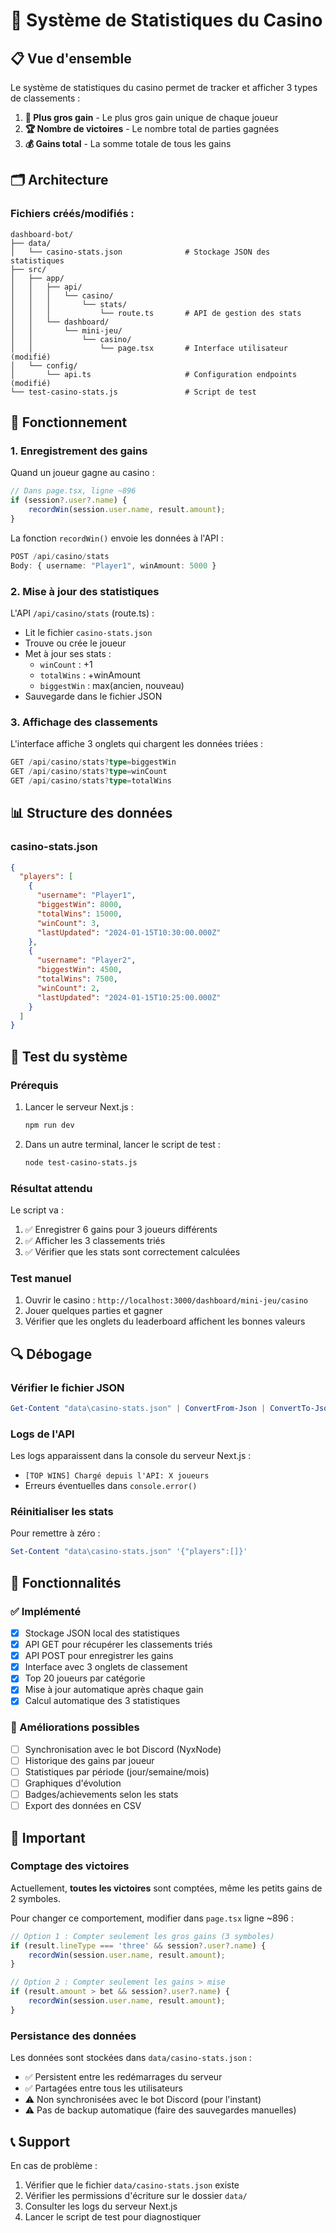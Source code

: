 # 🎰 Système de Statistiques du Casino

## 📋 Vue d'ensemble

Le système de statistiques du casino permet de tracker et afficher 3 types de classements :

1. **💎 Plus gros gain** - Le plus gros gain unique de chaque joueur
2. **🏆 Nombre de victoires** - Le nombre total de parties gagnées
3. **💰 Gains total** - La somme totale de tous les gains

## 🗂️ Architecture

### Fichiers créés/modifiés :

```
dashboard-bot/
├── data/
│   └── casino-stats.json              # Stockage JSON des statistiques
├── src/
│   ├── app/
│   │   ├── api/
│   │   │   └── casino/
│   │   │       └── stats/
│   │   │           └── route.ts       # API de gestion des stats
│   │   └── dashboard/
│   │       └── mini-jeu/
│   │           └── casino/
│   │               └── page.tsx       # Interface utilisateur (modifié)
│   └── config/
│       └── api.ts                     # Configuration endpoints (modifié)
└── test-casino-stats.js               # Script de test
```

## 🔧 Fonctionnement

### 1. Enregistrement des gains

Quand un joueur gagne au casino :

```typescript
// Dans page.tsx, ligne ~896
if (session?.user?.name) {
    recordWin(session.user.name, result.amount);
}
```

La fonction `recordWin()` envoie les données à l'API :

```typescript
POST /api/casino/stats
Body: { username: "Player1", winAmount: 5000 }
```

### 2. Mise à jour des statistiques

L'API `/api/casino/stats` (route.ts) :
- Lit le fichier `casino-stats.json`
- Trouve ou crée le joueur
- Met à jour ses stats :
  - `winCount` : +1
  - `totalWins` : +winAmount
  - `biggestWin` : max(ancien, nouveau)
- Sauvegarde dans le fichier JSON

### 3. Affichage des classements

L'interface affiche 3 onglets qui chargent les données triées :

```typescript
GET /api/casino/stats?type=biggestWin
GET /api/casino/stats?type=winCount
GET /api/casino/stats?type=totalWins
```

## 📊 Structure des données

### casino-stats.json

```json
{
  "players": [
    {
      "username": "Player1",
      "biggestWin": 8000,
      "totalWins": 15000,
      "winCount": 3,
      "lastUpdated": "2024-01-15T10:30:00.000Z"
    },
    {
      "username": "Player2",
      "biggestWin": 4500,
      "totalWins": 7500,
      "winCount": 2,
      "lastUpdated": "2024-01-15T10:25:00.000Z"
    }
  ]
}
```

## 🧪 Test du système

### Prérequis
1. Lancer le serveur Next.js :
   ```bash
   npm run dev
   ```

2. Dans un autre terminal, lancer le script de test :
   ```bash
   node test-casino-stats.js
   ```

### Résultat attendu

Le script va :
1. ✅ Enregistrer 6 gains pour 3 joueurs différents
2. ✅ Afficher les 3 classements triés
3. ✅ Vérifier que les stats sont correctement calculées

### Test manuel

1. Ouvrir le casino : `http://localhost:3000/dashboard/mini-jeu/casino`
2. Jouer quelques parties et gagner
3. Vérifier que les onglets du leaderboard affichent les bonnes valeurs

## 🔍 Débogage

### Vérifier le fichier JSON

```powershell
Get-Content "data\casino-stats.json" | ConvertFrom-Json | ConvertTo-Json -Depth 10
```

### Logs de l'API

Les logs apparaissent dans la console du serveur Next.js :
- `[TOP WINS] Chargé depuis l'API: X joueurs`
- Erreurs éventuelles dans `console.error()`

### Réinitialiser les stats

Pour remettre à zéro :

```powershell
Set-Content "data\casino-stats.json" '{"players":[]}'
```

## 🎯 Fonctionnalités

### ✅ Implémenté

- [x] Stockage JSON local des statistiques
- [x] API GET pour récupérer les classements triés
- [x] API POST pour enregistrer les gains
- [x] Interface avec 3 onglets de classement
- [x] Top 20 joueurs par catégorie
- [x] Mise à jour automatique après chaque gain
- [x] Calcul automatique des 3 statistiques

### 🔮 Améliorations possibles

- [ ] Synchronisation avec le bot Discord (NyxNode)
- [ ] Historique des gains par joueur
- [ ] Statistiques par période (jour/semaine/mois)
- [ ] Graphiques d'évolution
- [ ] Badges/achievements selon les stats
- [ ] Export des données en CSV

## 🚨 Important

### Comptage des victoires

Actuellement, **toutes les victoires** sont comptées, même les petits gains de 2 symboles.

Pour changer ce comportement, modifier dans `page.tsx` ligne ~896 :

```typescript
// Option 1 : Compter seulement les gros gains (3 symboles)
if (result.lineType === 'three' && session?.user?.name) {
    recordWin(session.user.name, result.amount);
}

// Option 2 : Compter seulement les gains > mise
if (result.amount > bet && session?.user?.name) {
    recordWin(session.user.name, result.amount);
}
```

### Persistance des données

Les données sont stockées dans `data/casino-stats.json` :
- ✅ Persistent entre les redémarrages du serveur
- ✅ Partagées entre tous les utilisateurs
- ⚠️ Non synchronisées avec le bot Discord (pour l'instant)
- ⚠️ Pas de backup automatique (faire des sauvegardes manuelles)

## 📞 Support

En cas de problème :
1. Vérifier que le fichier `data/casino-stats.json` existe
2. Vérifier les permissions d'écriture sur le dossier `data/`
3. Consulter les logs du serveur Next.js
4. Lancer le script de test pour diagnostiquer